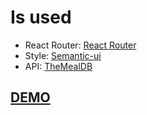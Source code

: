 # Is used

- React Router: [React Router](https://reactrouter.com)
- Style: [Semantic-ui](https://semantic-ui.com/)
- API: [TheMealDB](https://www.themealdb.com/api.php)

## [DEMO](https://dkihada.github.io/spa-react-food/)
